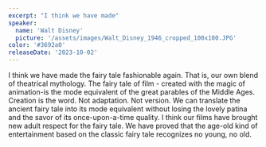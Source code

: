 ```yaml
---
excerpt: "I think we have made"
speaker:
  name: 'Walt Disney'
  picture: '/assets/images/Walt_Disney_1946_cropped_100x100.JPG'
color: '#3692a0'
releaseDate: '2023-10-02'
---
```

I think we have made the fairy tale fashionable again. That is, our own blend of theatrical mythology. The fairy tale of film - created with the magic of animation-is the mode equivalent of the great parables of the Middle Ages. Creation is the word. Not adaptation. Not version. We can translate the ancient fairy tale into its mode equivalent without losing the lovely patina and the savor of its once-upon-a-time quality. I think our films have brought new adult respect for the fairy tale. We have proved that the age-old kind of entertainment based on the classic fairy tale recognizes no young, no old.